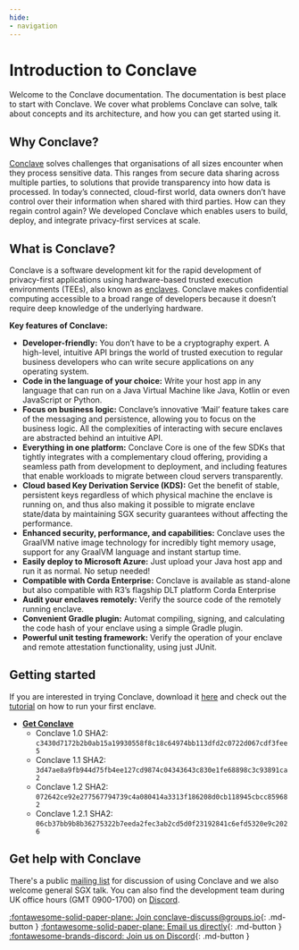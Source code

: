 ```yaml
---
hide:
- navigation
---
```


# Introduction to Conclave

Welcome to the Conclave documentation. The documentation is best place to start with Conclave. We cover what problems Conclave can solve, talk about concepts and its architecture, and how you can get started using it.

## Why Conclave?

[Conclave](https://www.conclave.net/) solves challenges that organisations of all sizes encounter when they process sensitive data. This ranges from secure data sharing across multiple parties, to solutions that provide transparency into how data is processed. In today’s connected, cloud-first world, data owners don’t have control over their information when shared with third parties. How can they regain control again? We developed Conclave which enables users to build, deploy, and integrate privacy-first services at scale.

## What is Conclave?

Conclave is a software development kit for the rapid development of privacy-first applications using hardware-based trusted execution environments (TEEs), also known as [enclaves](enclaves.md). Conclave makes confidential computing accessible to a broad range of developers because it doesn’t require deep knowledge of the underlying hardware.

**Key features of Conclave:**

-	**Developer-friendly:** You don’t have to be a cryptography expert. A high-level, intuitive API brings the world of trusted execution to regular business developers who can write secure applications on any operating system.
-	**Code in the language of your choice:** Write your host app in any language that can run on a Java Virtual Machine like Java, Kotlin or even JavaScript or Python.
-	**Focus on business logic:** Conclave’s innovative ‘Mail’ feature takes care of the messaging and persistence, allowing you to focus on the business logic. All the complexities of interacting with secure enclaves are abstracted behind an intuitive API.
-	**Everything in one platform:** Conclave Core is one of the few SDKs that tightly integrates with a complementary cloud offering, providing a seamless path from development to deployment, and including features that enable workloads to migrate between cloud servers transparently.
-	**Cloud based Key Derivation Service (KDS):** Get the benefit of stable, persistent keys regardless of which physical machine the enclave is running on, and thus also making it possible to migrate enclave state/data by maintaining SGX security guarantees without affecting the performance.
-	**Enhanced security, performance, and capabilities:** Conclave uses the GraalVM native image technology for incredibly tight memory usage, support for any GraalVM language and instant startup time. 
-	**Easily deploy to Microsoft Azure:** Just upload your Java host app and run it as normal. No setup needed!
-	**Compatible with Corda Enterprise:** Conclave is available as stand-alone but also compatible with R3’s flagship DLT platform Corda Enterprise
-	**Audit your enclaves remotely:** Verify the source code of the remotely running enclave.
-	**Convenient Gradle plugin:** Automat compiling, signing, and calculating the code hash of your enclave using a simple Gradle plugin.
-	**Powerful unit testing framework:** Verify the operation of your enclave and remote attestation functionality, using just JUnit.

## Getting started

If you are interested in trying Conclave, download it [here](https://www.conclave.net/get-conclave/) and check out the [tutorial](https://docs.conclave.net/running-hello-world.html) on how to run your first enclave.

* **[Get Conclave](https://conclave.net/get-conclave/)**
    * Conclave 1.0 SHA2: `c3430d7172b2b0ab15a19930558f8c18c64974bb113dfd2c0722d067cdf3fee5`
    * Conclave 1.1 SHA2: `3d47ae8a9fb944d75fb4ee127cd9874c04343643c830e1fe68898c3c93891ca2`
    * Conclave 1.2 SHA2: `072642ce92e277567794739c4a080414a3313f186208d0cb118945cbcc859682`
    * Conclave 1.2.1 SHA2: `06cb37bb9b8b36275322b7eeda2fec3ab2cd5d0f23192841c6efd5320e9c2026`

## Get help with Conclave

There's a public [mailing list](https://groups.io/g/conclave-discuss) for discussion of using Conclave and we also welcome general SGX talk. You can also 
find the development team during UK office hours (GMT 0900-1700) on [Discord](https://discord.gg/8RhkXc5eFp).

[:fontawesome-solid-paper-plane: Join conclave-discuss@groups.io](https://groups.io/g/conclave-discuss){: .md-button }
[:fontawesome-solid-paper-plane: Email us directly](mailto:conclave@r3.com){: .md-button }
[:fontawesome-brands-discord: Join us on Discord](https://discord.gg/8RhkXc5eFp){: .md-button }
